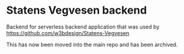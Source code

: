 # Statens Vegvesen backend

Backend for serverless backend application that was used by https://github.com/w3bdesign/Statens-Vegvesen

This has now been moved into the main repo and has been archived.
